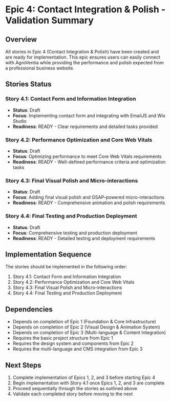 # Epic 4: Contact Integration & Polish - Validation Summary

## Overview
All stories in Epic 4 (Contact Integration & Polish) have been created and are ready for implementation. This epic ensures users can easily connect with AgroVentia while providing the performance and polish expected from a professional business website.

## Stories Status

### Story 4.1: Contact Form and Information Integration
- **Status**: Draft
- **Focus**: Implementing contact form and integrating with EmailJS and Wix Studio
- **Readiness**: READY - Clear requirements and detailed tasks provided

### Story 4.2: Performance Optimization and Core Web Vitals
- **Status**: Draft
- **Focus**: Optimizing performance to meet Core Web Vitals requirements
- **Readiness**: READY - Well-defined performance criteria and optimization tasks

### Story 4.3: Final Visual Polish and Micro-interactions
- **Status**: Draft
- **Focus**: Adding final visual polish and GSAP-powered micro-interactions
- **Readiness**: READY - Comprehensive animation and polish requirements

### Story 4.4: Final Testing and Production Deployment
- **Status**: Draft
- **Focus**: Comprehensive testing and production deployment
- **Readiness**: READY - Detailed testing and deployment requirements

## Implementation Sequence
The stories should be implemented in the following order:
1. Story 4.1: Contact Form and Information Integration
2. Story 4.2: Performance Optimization and Core Web Vitals
3. Story 4.3: Final Visual Polish and Micro-interactions
4. Story 4.4: Final Testing and Production Deployment

## Dependencies
- Depends on completion of Epic 1 (Foundation & Core Infrastructure)
- Depends on completion of Epic 2 (Visual Design & Animation System)
- Depends on completion of Epic 3 (Multi-language & Content Integration)
- Requires the basic project structure from Epic 1
- Requires the design system and components from Epic 2
- Requires the multi-language and CMS integration from Epic 3

## Next Steps
1. Complete implementation of Epics 1, 2, and 3 before starting Epic 4
2. Begin implementation with Story 4.1 once Epics 1, 2, and 3 are complete
3. Proceed sequentially through the stories as outlined above
4. Validate each completed story before moving to the next